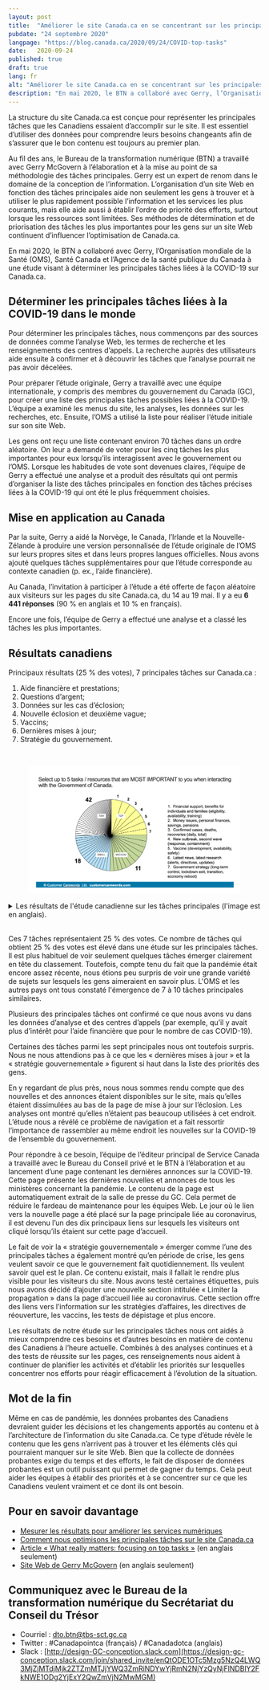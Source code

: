 ```yaml
---
layout: post
title:  "Améliorer le site Canada.ca en se concentrant sur les principales tâches liées à la COVID-19"
pubdate: "24 septembre 2020"
langpage: "https://blog.canada.ca/2020/09/24/COVID-top-tasks"
date:   2020-09-24
published: true
draft: true
lang: fr
alt: "Améliorer le site Canada.ca en se concentrant sur les principales tâches liées à la COVID-19"
description: "En mai 2020, le BTN a collaboré avec Gerry, l’Organisation mondiale de la Santé (OMS), Santé Canada et l’Agence de la santé publique du Canada à une étude visant à déterminer les principales tâches liées à la COVID-19 sur Canada.ca."
---
```

La structure du site Canada.ca est conçue pour représenter les principales tâches que les Canadiens essaient d’accomplir sur le site. Il est essentiel d’utiliser des données pour comprendre leurs besoins changeants afin de s’assurer que le bon contenu est toujours au premier plan.

Au fil des ans, le Bureau de la transformation numérique (BTN) a travaillé avec Gerry McGovern à l’élaboration et à la mise au point de sa méthodologie des tâches principales. Gerry est un expert de renom dans le domaine de la conception de l’information. L’organisation d’un site Web en fonction des tâches principales aide non seulement les gens à trouver et à utiliser le plus rapidement possible l’information et les services les plus courants, mais elle aide aussi à établir l’ordre de priorité des efforts, surtout lorsque les ressources sont limitées. Ses méthodes de détermination et de priorisation des tâches les plus importantes pour les gens sur un site Web continuent d’influencer l’optimisation de Canada.ca. 
 
En mai 2020, le BTN a collaboré avec Gerry, l’Organisation mondiale de la Santé (OMS), Santé Canada et l’Agence de la santé publique du Canada à une étude visant à déterminer les principales tâches liées à la COVID-19 sur Canada.ca. 

## Déterminer les principales tâches liées à la COVID-19 dans le monde

Pour déterminer les principales tâches, nous commençons par des sources de données comme l’analyse Web, les termes de recherche et les renseignements des centres d’appels. La recherche auprès des utilisateurs aide ensuite à confirmer et à découvrir les tâches que l’analyse pourrait ne pas avoir décelées.

Pour préparer l’étude originale, Gerry a travaillé avec une équipe internationale, y compris des membres du gouvernement du Canada (GC), pour créer une liste des principales tâches possibles liées à la COVID-19. L’équipe a examiné les menus du site, les analyses, les données sur les recherches, etc. Ensuite, l’OMS a utilisé la liste pour réaliser l’étude initiale sur son site Web. 
 
Les gens ont reçu une liste contenant environ 70 tâches dans un ordre aléatoire. On leur a demandé de voter pour les cinq tâches les plus importantes pour eux lorsqu’ils interagissent avec le gouvernement ou l’OMS. Lorsque les habitudes de vote sont devenues claires, l’équipe de Gerry a effectué une analyse et a produit des résultats qui ont permis d’organiser la liste des tâches principales en fonction des tâches précises liées à la COVID-19 qui ont été le plus fréquemment choisies.

## Mise en application au Canada

Par la suite, Gerry a aidé la Norvège, le Canada, l’Irlande et la Nouvelle-Zélande à produire une version personnalisée de l’étude originale de l’OMS sur leurs propres sites et dans leurs propres langues officielles. Nous avons ajouté quelques tâches supplémentaires pour que l’étude corresponde au contexte canadien (p. ex., l’aide financière). 

Au Canada, l’invitation à participer à l’étude a été offerte de façon aléatoire aux visiteurs sur les pages du site Canada.ca, du 14 au 19 mai. Il y a eu **6 441 réponses** (90 % en anglais et 10 % en français). 
 
Encore une fois, l’équipe de Gerry a effectué une analyse et a classé les tâches les plus importantes. 

## Résultats canadiens

Principaux résultats (25 % des votes), 7 principales tâches sur Canada.ca :

1. Aide financière et prestations;     	
2. Questions d’argent;
3. Données sur les cas d’éclosion; 
4. Nouvelle éclosion et deuxième vague;
5. Vaccins;
6. Dernières mises à jour;
7. Stratégie du gouvernement.

<br><figure>
<img class="img-responsive border" alt="Un graphique circulaire montre que 7 tâches ont reçu les 25 % de votes les plus importants. Le graphique montre que les 25 % de votes suivants ont été répartis sur 11 tâches, puis 18 tâches et les 25 % de votes finaux ont été répartis sur 42 tâches."
 src="/images/top-task.png" width="700">
</figure>
<details>
<summary>Les résultats de l'étude canadienne sur les tâches principales (l'image est en anglais).</summary>
<h3>Sélectionnez jusqu'à 5 tâches / ressources qui sont les PLUS IMPORTANTES pour vous lorsque vous interagissez avec le gouvernement du Canada.</h3>
<ol>
<li>Soutien financier, prestations pour les personnes et les familles (admissibilité, disponibilité, formation)</li>
<li>Questions d'argent, finances personnelles, épargne, pensions</li>
<li>Cas confirmés, décès, rétablissements (par jour, total)</li>
<li>Nouvelle éclosion, deuxième vague (réaction, confinement)</li>
<li>Vaccin (développement, disponibilité, sécurité)</li>
<li>Dernières nouvelles, dernières recherches (alertes, directives, mises à jour)</li>
<li>Stratégie du gouvernement (contrôle à long terme, sortie de confinement, transition, redémarrage de l'économie)</li>
</ol>
</details>
<br>

Ces 7 tâches représentaient 25 % des votes. Ce nombre de tâches qui obtient 25 % des votes est élevé dans une étude sur les principales tâches. Il est plus habituel de voir seulement quelques tâches émerger clairement en tête du classement. Toutefois, compte tenu du fait que la pandémie était encore assez récente, nous étions peu surpris de voir une grande variété de sujets sur lesquels les gens aimeraient en savoir plus. L'OMS et les autres pays ont tous constaté l'émergence de 7 à 10 tâches principales similaires.

Plusieurs des principales tâches ont confirmé ce que nous avons vu dans les données d’analyse et des centres d’appels (par exemple, qu’il y avait plus d’intérêt pour l’aide financière que pour le nombre de cas COVID-19).

Certaines des tâches parmi les sept principales nous ont toutefois surpris. Nous ne nous attendions pas à ce que les « dernières mises à jour&nbsp;» et la «&nbsp;stratégie gouvernementale&nbsp;» figurent si haut dans la liste des priorités des gens. 

En y regardant de plus près, nous nous sommes rendu compte que des nouvelles et des annonces étaient disponibles sur le site, mais qu’elles étaient dissimulées au bas de la page de mise à jour sur l’éclosion. Les analyses ont montré qu’elles n’étaient pas beaucoup utilisées à cet endroit. L’étude nous a révélé ce problème de navigation et a fait ressortir l’importance de rassembler au même endroit les nouvelles sur la COVID-19 de l’ensemble du gouvernement.

Pour répondre à ce besoin, l’équipe de l’éditeur principal de Service Canada a travaillé avec le Bureau du Conseil privé et le BTN à l’élaboration et au lancement d’une page contenant les dernières annonces sur la COVID-19. Cette page présente les dernières nouvelles et annonces de tous les ministères concernant la pandémie. Le contenu de la page est automatiquement extrait de la salle de presse du GC. Cela permet de réduire le fardeau de maintenance pour les équipes Web. Le jour où le lien vers la nouvelle page a été placé sur la page principale liée au coronavirus, il est devenu l’un des dix principaux liens sur lesquels les visiteurs ont cliqué lorsqu’ils étaient sur cette page d’accueil.

Le fait de voir la « stratégie gouvernementale&nbsp;» émerger comme l’une des principales tâches a également montré qu’en période de crise, les gens veulent savoir ce que le gouvernement fait quotidiennement. Ils veulent savoir quel est le plan. Ce contenu existait, mais il fallait le rendre plus visible pour les visiteurs du site. Nous avons testé certaines étiquettes, puis nous avons décidé d’ajouter une nouvelle section intitulée «&nbsp;Limiter la propagation&nbsp;» dans la page d’accueil liée au coronavirus. Cette section offre des liens vers l’information sur les stratégies d’affaires, les directives de réouverture, les vaccins, les tests de dépistage et plus encore. 

Les résultats de notre étude sur les principales tâches nous ont aidés à mieux comprendre ces besoins et d’autres besoins en matière de contenu des Canadiens à l’heure actuelle. Combinés à des analyses continues et à des tests de réussite sur les pages, ces renseignements nous aident à continuer de planifier les activités et d’établir les priorités sur lesquelles concentrer nos efforts pour réagir efficacement à l’évolution de la situation. 

## Mot de la fin
 
Même en cas de pandémie, les données probantes des Canadiens devraient guider les décisions et les changements apportés au contenu et à l’architecture de l’information du site Canada.ca. Ce type d’étude révèle le contenu que les gens n’arrivent pas à trouver et les éléments clés qui pourraient manquer sur le site Web. Bien que la collecte de données probantes exige du temps et des efforts, le fait de disposer de données probantes est un outil puissant qui permet de gagner du temps. Cela peut aider les équipes à établir des priorités et à se concentrer sur ce que les Canadiens veulent vraiment et ce dont ils ont besoin.

## Pour en savoir davantage

* [Mesurer les résultats pour améliorer les services numériques](https://blogue.canada.ca/2018/02/23/Mesurer-r%C3%A9sultats-am%C3%A9liorer-services-num%C3%A9riques.html)
* [Comment nous optimisons les principales tâches sur le site Canada.ca](https://blogue.canada.ca/2017/12/12/apercu-d-optimisation.html)
* [Article «&nbsp;What really matters: focusing on top tasks&nbsp;»](https://alistapart.com/article/what-really-matters-focusing-on-top-tasks) (en anglais seulement)
* [Site Web de Gerry McGovern](http://www.gerrymcgovern.com/) (en anglais seulement)

## Communiquez avec le Bureau de la transformation numérique du Secrétariat du Conseil du Trésor 
* Courriel : [dto.btn@tbs-sct.gc.ca](mailto:dto.btn@tbs-sct.gc.ca)
* Twitter :  #Canadapointca (français) / #Canadadotca (anglais)
* Slack : [http://design-GC-conception.slack.com](https://design-gc-conception.slack.com/join/shared_invite/enQtODE1OTc5Mzg5NzQ4LWQ3MjZjMTdjMjk2ZTZmMTJjYWQ3ZmRiNDYwYjRmN2NjYzQyNjFlNDBlY2FkNWE1ODg2YjExY2QwZmVjN2MwMGM)

